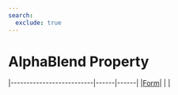 ```yaml
---
search:
  exclude: true
---
```


<h1 class="heading"><span class="name">AlphaBlend Property</span></h1>

|--------------------------|------|------|
|[Form](../objects/form.md)|&nbsp;|&nbsp;|
